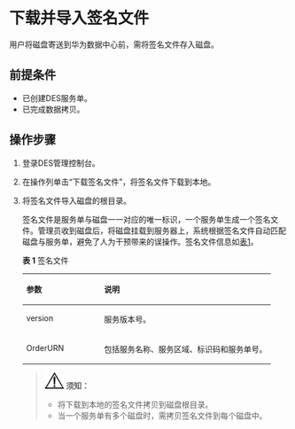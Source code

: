# 下载并导入签名文件<a name="zh-cn_topic_0047663836"></a>

用户将磁盘寄送到华为数据中心前，需将签名文件存入磁盘。

## 前提条件<a name="gen-id1.7.6.9.4.1"></a>

-   已创建DES服务单。
-   已完成数据拷贝。

## 操作步骤<a name="section6471942"></a>

1.  登录DES管理控制台。
2.  在操作列单击“下载签名文件”，将签名文件下载到本地。
3.  将签名文件导入磁盘的根目录。

    签名文件是服务单与磁盘一一对应的唯一标识，一个服务单生成一个签名文件。管理员收到磁盘后，将磁盘挂载到服务器上，系统根据签名文件自动匹配磁盘与服务单，避免了人为干预带来的误操作。签名文件信息如[表1](#table196554405593)。

    **表 1**  签名文件

    <a name="table196554405593"></a>
    <table><thead align="left"><tr id="row136551640125912"><th class="cellrowborder" valign="top" width="31.31%" id="mcps1.2.3.1.1"><p id="p12655540145913"><a name="p12655540145913"></a><a name="p12655540145913"></a>参数</p>
    </th>
    <th class="cellrowborder" valign="top" width="68.69%" id="mcps1.2.3.1.2"><p id="p19655940195914"><a name="p19655940195914"></a><a name="p19655940195914"></a>说明</p>
    </th>
    </tr>
    </thead>
    <tbody><tr id="row17655114095918"><td class="cellrowborder" valign="top" width="31.31%" headers="mcps1.2.3.1.1 "><p id="p1665594035917"><a name="p1665594035917"></a><a name="p1665594035917"></a>version</p>
    </td>
    <td class="cellrowborder" valign="top" width="68.69%" headers="mcps1.2.3.1.2 "><p id="p8655114035917"><a name="p8655114035917"></a><a name="p8655114035917"></a>服务版本号。</p>
    </td>
    </tr>
    <tr id="row19655140105913"><td class="cellrowborder" valign="top" width="31.31%" headers="mcps1.2.3.1.1 "><p id="p1465519404598"><a name="p1465519404598"></a><a name="p1465519404598"></a>OrderURN</p>
    </td>
    <td class="cellrowborder" valign="top" width="68.69%" headers="mcps1.2.3.1.2 "><p id="p1065514095914"><a name="p1065514095914"></a><a name="p1065514095914"></a>包括服务名称、服务区域、标识码和服务单号。</p>
    </td>
    </tr>
    </tbody>
    </table>

    >![](public_sys-resources/icon-notice.gif) **须知：**   
    >-   将下载到本地的签名文件拷贝到磁盘根目录。  
    >-   当一个服务单有多个磁盘时，需拷贝签名文件到每个磁盘中。  


